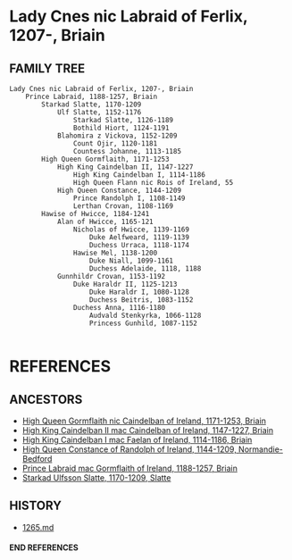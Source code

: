 # Lady Cnes nic Labraid of Ferlix, 1207-, Briain

## FAMILY TREE 
```
Lady Cnes nic Labraid of Ferlix, 1207-, Briain
	Prince Labraid, 1188-1257, Briain
        Starkad Slatte, 1170-1209
            Ulf Slatte, 1152-1176
                Starkad Slatte, 1126-1189            
                Bothild Hiort, 1124-1191
            Blahomira z Vickova, 1152-1209
                Count Ojir, 1120-1181
                Countess Johanne, 1113-1185
        High Queen Gormflaith, 1171-1253
            High King Caindelban II, 1147-1227
                High King Caindelban I, 1114-1186
                High Queen Flann nic Rois of Ireland, 55
            High Queen Constance, 1144-1209
                Prince Randolph I, 1108-1149
                Lerthan Crovan, 1108-1169
        Hawise of Hwicce, 1184-1241
            Alan of Hwicce, 1165-121
                Nicholas of Hwicce, 1139-1169
                	Duke Aelfweard, 1119-1139
                	Duchess Urraca, 1118-1174
                Hawise Mel, 1138-1200
                	Duke Niall, 1099-1161
                	Duchess Adelaide, 1118, 1188
            Gunnhildr Crovan, 1153-1192
                Duke Haraldr II, 1125-1213
                	Duke Haraldr I, 1080-1128
                	Duchess Beitris, 1083-1152
                Duchess Anna, 1116-1180
                	Audvald Stenkyrka, 1066-1128
                	Princess Gunhild, 1087-1152
         
```


# REFERENCES

## ANCESTORS
* [High Queen Gormflaith nic Caindelban of Ireland, 1171-1253, Briain](gormflaith_nic_caindelban_1171.md)
* [High King Caindelban II mac Caindelban of Ireland, 1147-1227, Briain](caindelban_ii_mac_caindelban_1147.md)
* [High King Caindelban I mac Faelan of Ireland, 1114-1186, Briain](caindelban_i_mac_faelan_1114.md)
* [High Queen Constance of Randolph of Ireland, 1144-1209, Normandie-Bedford](constance_randolph_1144.md)
* [Prince Labraid mac Gormflaith of Ireland, 1188-1257, Briain](labraid_mac_gormflaith_1188.md)
* [Starkad Ulfsson Slatte, 1170-1209, Slatte](starkad_ulfsson_1170.md)

## HISTORY
* [1265.md](../h/1265.md)
#### END REFERENCES
